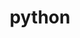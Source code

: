 ---
title: "python"
layout: cache
categories: [package, develop-2025-01-26]
meta: {"versions": ["3.10.14", "3.11.9", "3.12.8", "3.13.1", "3.6.15", "3.7.17", "3.8.19", "3.9.19"], "compilers": ["gcc@=10.5.0", "gcc@=11.1.0", "gcc@=11.4.0", "gcc@=12.3.0", "gcc@=12.4.0", "gcc@=13.2.0", "gcc@=13.3.0", "gcc@=7.3.1", "gcc@=7.5.0", "gcc@=9.4.0", "oneapi@=2024.1.0", "oneapi@=2024.2.1"], "oss": ["amzn2", "centos7", "rhel8", "ubuntu18.04", "ubuntu20.04", "ubuntu22.04", "ubuntu24.04"], "platforms": ["linux"], "targets": ["aarch64", "neoverse_v1", "neoverse_v2", "ppc64le", "x86_64_v3", "x86_64_v4"], "stacks": ["aws-isc", "aws-isc-aarch64", "aws-pcluster-neoverse_v1", "aws-pcluster-x86_64_v4", "bootstrap-x86_64-linux-gnu", "build_systems", "data-vis-sdk", "developer-tools-aarch64-linux-gnu", "developer-tools-x86_64_v3-linux-gnu", "e4s", "e4s-neoverse-v2", "e4s-oneapi", "e4s-power", "e4s-rocm-external", "hep", "ml-linux-aarch64-cpu", "ml-linux-aarch64-cuda", "ml-linux-x86_64-cpu", "ml-linux-x86_64-cuda", "ml-linux-x86_64-rocm", "radiuss", "radiuss-aws", "radiuss-aws-aarch64", "root", "tutorial"], "num_specs": 51, "num_specs_by_stack": {"aws-isc-aarch64": 2, "root": 51, "radiuss-aws-aarch64": 1, "aws-pcluster-neoverse_v1": 1, "aws-pcluster-x86_64_v4": 4, "aws-isc": 2, "radiuss-aws": 1, "developer-tools-x86_64_v3-linux-gnu": 1, "developer-tools-aarch64-linux-gnu": 1, "build_systems": 1, "radiuss": 3, "e4s-power": 4, "data-vis-sdk": 1, "e4s-neoverse-v2": 4, "tutorial": 3, "e4s": 6, "e4s-rocm-external": 2, "hep": 2, "e4s-oneapi": 6, "ml-linux-aarch64-cpu": 4, "ml-linux-aarch64-cuda": 4, "ml-linux-x86_64-cpu": 4, "ml-linux-x86_64-rocm": 4, "bootstrap-x86_64-linux-gnu": 8, "ml-linux-x86_64-cuda": 4}}
spec_details: [{"hash": "wummomjzckwuqafr6ccexbbsdcuestiq", "compiler": "gcc@=7.3.1", "versions": ["3.13.1"], "os": "amzn2", "platform": "linux", "target": "aarch64", "variants": ["build_system=generic", "+bz2", "+ctypes", "+dbm", "~debug", "+libxml2", "+lzma", "~optimizations", "+pic", "+pyexpat", "+pythoncmd", "+readline", "+shared", "+sqlite3", "+ssl", "~tkinter", "+uuid", "+zlib"], "stacks": ["aws-isc-aarch64", "root"], "size": "-", "tarball": "https://binaries.spack.io/develop-2025-01-26/build_cache/linux-amzn2-aarch64/gcc-7.3.1/python-3.13.1/linux-amzn2-aarch64-gcc-7.3.1-python-3.13.1-wummomjzckwuqafr6ccexbbsdcuestiq.spack"}, {"hash": "6affrquerdhxylg6bngw43uxowjifyhu", "compiler": "gcc@=7.3.1", "versions": ["3.11.9"], "os": "amzn2", "platform": "linux", "target": "aarch64", "variants": ["build_system=generic", "+bz2", "+crypt", "+ctypes", "+dbm", "~debug", "+libxml2", "+lzma", "~optimizations", "patches=13fa8bf,b0615b2,ebdca64,f2fd060", "+pic", "+pyexpat", "+pythoncmd", "+readline", "+shared", "+sqlite3", "+ssl", "~tkinter", "+uuid", "+zlib"], "stacks": ["aws-isc-aarch64", "root"], "size": "-", "tarball": "https://binaries.spack.io/develop-2025-01-26/build_cache/linux-amzn2-aarch64/gcc-7.3.1/python-3.11.9/linux-amzn2-aarch64-gcc-7.3.1-python-3.11.9-6affrquerdhxylg6bngw43uxowjifyhu.spack"}, {"hash": "4urahehq2rsyfp7jwak6ukkzep36kwd7", "compiler": "gcc@=7.3.1", "versions": ["3.13.1"], "os": "amzn2", "platform": "linux", "target": "aarch64", "variants": ["build_system=generic", "+bz2", "+ctypes", "+dbm", "~debug", "+libxml2", "+lzma", "~optimizations", "+pic", "+pyexpat", "+pythoncmd", "+readline", "+shared", "+sqlite3", "+ssl", "~tkinter", "+uuid", "+zlib"], "stacks": ["root", "radiuss-aws-aarch64"], "size": "-", "tarball": "https://binaries.spack.io/develop-2025-01-26/build_cache/linux-amzn2-aarch64/gcc-7.3.1/python-3.13.1/linux-amzn2-aarch64-gcc-7.3.1-python-3.13.1-4urahehq2rsyfp7jwak6ukkzep36kwd7.spack"}, {"hash": "3wkbj7lrwkyipe2ps7ojradnswqsvslr", "compiler": "gcc@=12.4.0", "versions": ["3.13.1"], "os": "amzn2", "platform": "linux", "target": "neoverse_v1", "variants": ["build_system=generic", "+bz2", "+ctypes", "+dbm", "~debug", "+libxml2", "+lzma", "~optimizations", "+pic", "+pyexpat", "+pythoncmd", "+readline", "+shared", "+sqlite3", "+ssl", "~tkinter", "+uuid", "+zlib"], "stacks": ["aws-pcluster-neoverse_v1", "root"], "size": "-", "tarball": "https://binaries.spack.io/develop-2025-01-26/build_cache/linux-amzn2-neoverse_v1/gcc-12.4.0/python-3.13.1/linux-amzn2-neoverse_v1-gcc-12.4.0-python-3.13.1-3wkbj7lrwkyipe2ps7ojradnswqsvslr.spack"}, {"hash": "v7rbmucnraksdka6dqivajgtm44y24kn", "compiler": "gcc@=12.4.0", "versions": ["3.13.1"], "os": "amzn2", "platform": "linux", "target": "x86_64_v3", "variants": ["build_system=generic", "+bz2", "+ctypes", "+dbm", "~debug", "+libxml2", "+lzma", "~optimizations", "+pic", "+pyexpat", "+pythoncmd", "+readline", "+shared", "+sqlite3", "+ssl", "~tkinter", "+uuid", "+zlib"], "stacks": ["root", "aws-pcluster-x86_64_v4"], "size": "-", "tarball": "https://binaries.spack.io/develop-2025-01-26/build_cache/linux-amzn2-x86_64_v3/gcc-12.4.0/python-3.13.1/linux-amzn2-x86_64_v3-gcc-12.4.0-python-3.13.1-v7rbmucnraksdka6dqivajgtm44y24kn.spack"}, {"hash": "5mq6evhlv4dvzjqv3rgko2pgcwog7jmz", "compiler": "gcc@=7.3.1", "versions": ["3.13.1"], "os": "amzn2", "platform": "linux", "target": "x86_64_v3", "variants": ["build_system=generic", "+bz2", "+ctypes", "+dbm", "~debug", "+libxml2", "+lzma", "~optimizations", "+pic", "+pyexpat", "+pythoncmd", "+readline", "+shared", "+sqlite3", "+ssl", "~tkinter", "+uuid", "+zlib"], "stacks": ["aws-isc", "root"], "size": "-", "tarball": "https://binaries.spack.io/develop-2025-01-26/build_cache/linux-amzn2-x86_64_v3/gcc-7.3.1/python-3.13.1/linux-amzn2-x86_64_v3-gcc-7.3.1-python-3.13.1-5mq6evhlv4dvzjqv3rgko2pgcwog7jmz.spack"}, {"hash": "js5kauvz3cdkhs52wxfw5pp6x45vfhja", "compiler": "gcc@=7.3.1", "versions": ["3.11.9"], "os": "amzn2", "platform": "linux", "target": "x86_64_v3", "variants": ["build_system=generic", "+bz2", "+crypt", "+ctypes", "+dbm", "~debug", "+libxml2", "+lzma", "~optimizations", "patches=13fa8bf,b0615b2,ebdca64,f2fd060", "+pic", "+pyexpat", "+pythoncmd", "+readline", "+shared", "+sqlite3", "+ssl", "~tkinter", "+uuid", "+zlib"], "stacks": ["aws-isc", "root"], "size": "-", "tarball": "https://binaries.spack.io/develop-2025-01-26/build_cache/linux-amzn2-x86_64_v3/gcc-7.3.1/python-3.11.9/linux-amzn2-x86_64_v3-gcc-7.3.1-python-3.11.9-js5kauvz3cdkhs52wxfw5pp6x45vfhja.spack"}, {"hash": "orhy3ykvujakmtsgcy7cwn47a6qrxy7j", "compiler": "gcc@=7.3.1", "versions": ["3.13.1"], "os": "amzn2", "platform": "linux", "target": "x86_64_v3", "variants": ["build_system=generic", "+bz2", "+ctypes", "+dbm", "~debug", "+libxml2", "+lzma", "~optimizations", "+pic", "+pyexpat", "+pythoncmd", "+readline", "+shared", "+sqlite3", "+ssl", "~tkinter", "+uuid", "+zlib"], "stacks": ["radiuss-aws", "root"], "size": "-", "tarball": "https://binaries.spack.io/develop-2025-01-26/build_cache/linux-amzn2-x86_64_v3/gcc-7.3.1/python-3.13.1/linux-amzn2-x86_64_v3-gcc-7.3.1-python-3.13.1-orhy3ykvujakmtsgcy7cwn47a6qrxy7j.spack"}, {"hash": "qoneiibzgznyr6kbj4tcfgud76mu4rxa", "compiler": "oneapi@=2024.1.0", "versions": ["3.13.1"], "os": "amzn2", "platform": "linux", "target": "x86_64_v3", "variants": ["build_system=generic", "+bz2", "+ctypes", "+dbm", "~debug", "+libxml2", "+lzma", "~optimizations", "+pic", "+pyexpat", "+pythoncmd", "+readline", "+shared", "+sqlite3", "+ssl", "~tkinter", "+uuid", "+zlib"], "stacks": ["root", "aws-pcluster-x86_64_v4"], "size": "-", "tarball": "https://binaries.spack.io/develop-2025-01-26/build_cache/linux-amzn2-x86_64_v3/oneapi-2024.1.0/python-3.13.1/linux-amzn2-x86_64_v3-oneapi-2024.1.0-python-3.13.1-qoneiibzgznyr6kbj4tcfgud76mu4rxa.spack"}, {"hash": "74jvunedu3bdi637ufdjhwxl2vkx45p2", "compiler": "gcc@=12.4.0", "versions": ["3.13.1"], "os": "amzn2", "platform": "linux", "target": "x86_64_v4", "variants": ["build_system=generic", "+bz2", "+ctypes", "+dbm", "~debug", "+libxml2", "+lzma", "~optimizations", "+pic", "+pyexpat", "+pythoncmd", "+readline", "+shared", "+sqlite3", "+ssl", "~tkinter", "+uuid", "+zlib"], "stacks": ["root", "aws-pcluster-x86_64_v4"], "size": "-", "tarball": "https://binaries.spack.io/develop-2025-01-26/build_cache/linux-amzn2-x86_64_v4/gcc-12.4.0/python-3.13.1/linux-amzn2-x86_64_v4-gcc-12.4.0-python-3.13.1-74jvunedu3bdi637ufdjhwxl2vkx45p2.spack"}, {"hash": "4d4u7e7mpwa2kze63lps2kcsp2oca6pl", "compiler": "oneapi@=2024.1.0", "versions": ["3.13.1"], "os": "amzn2", "platform": "linux", "target": "x86_64_v4", "variants": ["build_system=generic", "+bz2", "+ctypes", "+dbm", "~debug", "+libxml2", "+lzma", "~optimizations", "+pic", "+pyexpat", "+pythoncmd", "+readline", "+shared", "+sqlite3", "+ssl", "~tkinter", "+uuid", "+zlib"], "stacks": ["root", "aws-pcluster-x86_64_v4"], "size": "-", "tarball": "https://binaries.spack.io/develop-2025-01-26/build_cache/linux-amzn2-x86_64_v4/oneapi-2024.1.0/python-3.13.1/linux-amzn2-x86_64_v4-oneapi-2024.1.0-python-3.13.1-4d4u7e7mpwa2kze63lps2kcsp2oca6pl.spack"}, {"hash": "atjwn7sdbw7onc2n3zseom2r6lxtacgq", "compiler": "gcc@=10.5.0", "versions": ["3.13.1"], "os": "centos7", "platform": "linux", "target": "x86_64_v3", "variants": ["build_system=generic", "+bz2", "+ctypes", "+dbm", "~debug", "+libxml2", "+lzma", "~optimizations", "+pic", "+pyexpat", "+pythoncmd", "+readline", "+shared", "+sqlite3", "+ssl", "~tkinter", "+uuid", "+zlib"], "stacks": ["root", "developer-tools-x86_64_v3-linux-gnu"], "size": "-", "tarball": "https://binaries.spack.io/develop-2025-01-26/build_cache/linux-centos7-x86_64_v3/gcc-10.5.0/python-3.13.1/linux-centos7-x86_64_v3-gcc-10.5.0-python-3.13.1-atjwn7sdbw7onc2n3zseom2r6lxtacgq.spack"}, {"hash": "dghftj4htxlqqc25m4e5ia2uxq2iaslr", "compiler": "gcc@=13.3.0", "versions": ["3.13.1"], "os": "rhel8", "platform": "linux", "target": "aarch64", "variants": ["build_system=generic", "+bz2", "+ctypes", "+dbm", "~debug", "+libxml2", "+lzma", "~optimizations", "+pic", "+pyexpat", "+pythoncmd", "+readline", "+shared", "+sqlite3", "+ssl", "~tkinter", "+uuid", "+zlib"], "stacks": ["root", "developer-tools-aarch64-linux-gnu"], "size": "-", "tarball": "https://binaries.spack.io/develop-2025-01-26/build_cache/linux-rhel8-aarch64/gcc-13.3.0/python-3.13.1/linux-rhel8-aarch64-gcc-13.3.0-python-3.13.1-dghftj4htxlqqc25m4e5ia2uxq2iaslr.spack"}, {"hash": "nvpyyp4hf6q627ta4tcjqn7dn42c3df5", "compiler": "gcc@=7.5.0", "versions": ["3.13.1"], "os": "ubuntu18.04", "platform": "linux", "target": "x86_64_v3", "variants": ["build_system=generic", "+bz2", "+ctypes", "+dbm", "~debug", "+libxml2", "+lzma", "~optimizations", "+pic", "+pyexpat", "+pythoncmd", "+readline", "+shared", "+sqlite3", "+ssl", "~tkinter", "+uuid", "+zlib"], "stacks": ["build_systems", "root", "radiuss"], "size": "-", "tarball": "https://binaries.spack.io/develop-2025-01-26/build_cache/linux-ubuntu18.04-x86_64_v3/gcc-7.5.0/python-3.13.1/linux-ubuntu18.04-x86_64_v3-gcc-7.5.0-python-3.13.1-nvpyyp4hf6q627ta4tcjqn7dn42c3df5.spack"}, {"hash": "pu7srtdsbqk22lr2dsmpu6qxkmubv4gj", "compiler": "gcc@=7.5.0", "versions": ["3.13.1"], "os": "ubuntu18.04", "platform": "linux", "target": "x86_64_v3", "variants": ["build_system=generic", "+bz2", "+ctypes", "+dbm", "~debug", "+libxml2", "+lzma", "~optimizations", "+pic", "+pyexpat", "+pythoncmd", "+readline", "+shared", "+sqlite3", "+ssl", "~tkinter", "+uuid", "+zlib"], "stacks": ["root", "radiuss"], "size": "-", "tarball": "https://binaries.spack.io/develop-2025-01-26/build_cache/linux-ubuntu18.04-x86_64_v3/gcc-7.5.0/python-3.13.1/linux-ubuntu18.04-x86_64_v3-gcc-7.5.0-python-3.13.1-pu7srtdsbqk22lr2dsmpu6qxkmubv4gj.spack"}, {"hash": "app7d5mg32lcz6qk55svwd5jphbtmwvw", "compiler": "gcc@=7.5.0", "versions": ["3.11.9"], "os": "ubuntu18.04", "platform": "linux", "target": "x86_64_v3", "variants": ["build_system=generic", "+bz2", "+crypt", "+ctypes", "+dbm", "~debug", "+libxml2", "+lzma", "~optimizations", "patches=13fa8bf,b0615b2,ebdca64,f2fd060", "+pic", "+pyexpat", "+pythoncmd", "+readline", "+shared", "+sqlite3", "+ssl", "~tkinter", "+uuid", "+zlib"], "stacks": ["root", "radiuss"], "size": "-", "tarball": "https://binaries.spack.io/develop-2025-01-26/build_cache/linux-ubuntu18.04-x86_64_v3/gcc-7.5.0/python-3.11.9/linux-ubuntu18.04-x86_64_v3-gcc-7.5.0-python-3.11.9-app7d5mg32lcz6qk55svwd5jphbtmwvw.spack"}, {"hash": "y2wqaduk4nltvqfs7fq7unoxh7kv6qj4", "compiler": "gcc@=9.4.0", "versions": ["3.13.1"], "os": "ubuntu20.04", "platform": "linux", "target": "ppc64le", "variants": ["build_system=generic", "+bz2", "+ctypes", "+dbm", "~debug", "+libxml2", "+lzma", "~optimizations", "+pic", "+pyexpat", "+pythoncmd", "+readline", "+shared", "+sqlite3", "+ssl", "~tkinter", "+uuid", "+zlib"], "stacks": ["root", "e4s-power"], "size": "-", "tarball": "https://binaries.spack.io/develop-2025-01-26/build_cache/linux-ubuntu20.04-ppc64le/gcc-9.4.0/python-3.13.1/linux-ubuntu20.04-ppc64le-gcc-9.4.0-python-3.13.1-y2wqaduk4nltvqfs7fq7unoxh7kv6qj4.spack"}, {"hash": "mq3r3eb4q6nbgsw2sx3hvjqdnrgzonm6", "compiler": "gcc@=9.4.0", "versions": ["3.12.8"], "os": "ubuntu20.04", "platform": "linux", "target": "ppc64le", "variants": ["build_system=generic", "+bz2", "+crypt", "+ctypes", "+dbm", "~debug", "+libxml2", "+lzma", "~optimizations", "+pic", "+pyexpat", "+pythoncmd", "+readline", "+shared", "+sqlite3", "+ssl", "~tkinter", "+uuid", "+zlib"], "stacks": ["root", "e4s-power"], "size": "-", "tarball": "https://binaries.spack.io/develop-2025-01-26/build_cache/linux-ubuntu20.04-ppc64le/gcc-9.4.0/python-3.12.8/linux-ubuntu20.04-ppc64le-gcc-9.4.0-python-3.12.8-mq3r3eb4q6nbgsw2sx3hvjqdnrgzonm6.spack"}, {"hash": "nc5n3nbwxy32acbqgjofnkigh5bsx4rc", "compiler": "gcc@=9.4.0", "versions": ["3.11.9"], "os": "ubuntu20.04", "platform": "linux", "target": "ppc64le", "variants": ["build_system=generic", "+bz2", "+crypt", "+ctypes", "+dbm", "~debug", "+libxml2", "+lzma", "~optimizations", "patches=13fa8bf,b0615b2,ebdca64,f2fd060", "+pic", "+pyexpat", "+pythoncmd", "+readline", "+shared", "+sqlite3", "+ssl", "~tkinter", "+uuid", "+zlib"], "stacks": ["root", "e4s-power"], "size": "-", "tarball": "https://binaries.spack.io/develop-2025-01-26/build_cache/linux-ubuntu20.04-ppc64le/gcc-9.4.0/python-3.11.9/linux-ubuntu20.04-ppc64le-gcc-9.4.0-python-3.11.9-nc5n3nbwxy32acbqgjofnkigh5bsx4rc.spack"}, {"hash": "le57vqzt5dfonbdmqczjfzxpcygs5ywv", "compiler": "gcc@=9.4.0", "versions": ["3.13.1"], "os": "ubuntu20.04", "platform": "linux", "target": "ppc64le", "variants": ["build_system=generic", "+bz2", "+ctypes", "+dbm", "~debug", "+libxml2", "+lzma", "~optimizations", "+pic", "+pyexpat", "+pythoncmd", "+readline", "+shared", "+sqlite3", "+ssl", "~tkinter", "+uuid", "+zlib"], "stacks": ["root", "e4s-power"], "size": "-", "tarball": "https://binaries.spack.io/develop-2025-01-26/build_cache/linux-ubuntu20.04-ppc64le/gcc-9.4.0/python-3.13.1/linux-ubuntu20.04-ppc64le-gcc-9.4.0-python-3.13.1-le57vqzt5dfonbdmqczjfzxpcygs5ywv.spack"}, {"hash": "dcuw65mep4fktqayngoiv2sv7niotzr3", "compiler": "gcc@=11.1.0", "versions": ["3.11.9"], "os": "ubuntu20.04", "platform": "linux", "target": "x86_64_v3", "variants": ["build_system=generic", "+bz2", "+crypt", "+ctypes", "+dbm", "~debug", "+libxml2", "+lzma", "~optimizations", "patches=13fa8bf,b0615b2,ebdca64,f2fd060", "+pic", "+pyexpat", "+pythoncmd", "+readline", "+shared", "+sqlite3", "+ssl", "~tkinter", "+uuid", "+zlib"], "stacks": ["root", "data-vis-sdk"], "size": "-", "tarball": "https://binaries.spack.io/develop-2025-01-26/build_cache/linux-ubuntu20.04-x86_64_v3/gcc-11.1.0/python-3.11.9/linux-ubuntu20.04-x86_64_v3-gcc-11.1.0-python-3.11.9-dcuw65mep4fktqayngoiv2sv7niotzr3.spack"}, {"hash": "sqc6ifnikgen2p4ubqgqrkfq3vzc3vc3", "compiler": "gcc@=11.4.0", "versions": ["3.13.1"], "os": "ubuntu22.04", "platform": "linux", "target": "neoverse_v2", "variants": ["build_system=generic", "+bz2", "+ctypes", "+dbm", "~debug", "+libxml2", "+lzma", "~optimizations", "+pic", "+pyexpat", "+pythoncmd", "+readline", "+shared", "+sqlite3", "+ssl", "~tkinter", "+uuid", "+zlib"], "stacks": ["root", "e4s-neoverse-v2"], "size": "-", "tarball": "https://binaries.spack.io/develop-2025-01-26/build_cache/linux-ubuntu22.04-neoverse_v2/gcc-11.4.0/python-3.13.1/linux-ubuntu22.04-neoverse_v2-gcc-11.4.0-python-3.13.1-sqc6ifnikgen2p4ubqgqrkfq3vzc3vc3.spack"}, {"hash": "2zmrzxopny7nh7fp66qfrfsoame2qazi", "compiler": "gcc@=11.4.0", "versions": ["3.12.8"], "os": "ubuntu22.04", "platform": "linux", "target": "neoverse_v2", "variants": ["build_system=generic", "+bz2", "+crypt", "+ctypes", "+dbm", "~debug", "+libxml2", "+lzma", "~optimizations", "+pic", "+pyexpat", "+pythoncmd", "+readline", "+shared", "+sqlite3", "+ssl", "~tkinter", "+uuid", "+zlib"], "stacks": ["root", "e4s-neoverse-v2"], "size": "-", "tarball": "https://binaries.spack.io/develop-2025-01-26/build_cache/linux-ubuntu22.04-neoverse_v2/gcc-11.4.0/python-3.12.8/linux-ubuntu22.04-neoverse_v2-gcc-11.4.0-python-3.12.8-2zmrzxopny7nh7fp66qfrfsoame2qazi.spack"}, {"hash": "bndmdh6brjck3h4eaeyhlygpggxfxolg", "compiler": "gcc@=11.4.0", "versions": ["3.11.9"], "os": "ubuntu22.04", "platform": "linux", "target": "neoverse_v2", "variants": ["build_system=generic", "+bz2", "+crypt", "+ctypes", "+dbm", "~debug", "+libxml2", "+lzma", "~optimizations", "patches=13fa8bf,b0615b2,ebdca64,f2fd060", "+pic", "+pyexpat", "+pythoncmd", "+readline", "+shared", "+sqlite3", "+ssl", "~tkinter", "+uuid", "+zlib"], "stacks": ["root", "e4s-neoverse-v2"], "size": "-", "tarball": "https://binaries.spack.io/develop-2025-01-26/build_cache/linux-ubuntu22.04-neoverse_v2/gcc-11.4.0/python-3.11.9/linux-ubuntu22.04-neoverse_v2-gcc-11.4.0-python-3.11.9-bndmdh6brjck3h4eaeyhlygpggxfxolg.spack"}, {"hash": "fp6yoa3vmzb73jtgfnmbayihibzqiw3z", "compiler": "gcc@=11.4.0", "versions": ["3.13.1"], "os": "ubuntu22.04", "platform": "linux", "target": "neoverse_v2", "variants": ["build_system=generic", "+bz2", "+ctypes", "+dbm", "~debug", "+libxml2", "+lzma", "~optimizations", "+pic", "+pyexpat", "+pythoncmd", "+readline", "+shared", "+sqlite3", "+ssl", "~tkinter", "+uuid", "+zlib"], "stacks": ["root", "e4s-neoverse-v2"], "size": "-", "tarball": "https://binaries.spack.io/develop-2025-01-26/build_cache/linux-ubuntu22.04-neoverse_v2/gcc-11.4.0/python-3.13.1/linux-ubuntu22.04-neoverse_v2-gcc-11.4.0-python-3.13.1-fp6yoa3vmzb73jtgfnmbayihibzqiw3z.spack"}, {"hash": "v6ion32v2yga3y5p5auba62rfxpqgo4p", "compiler": "gcc@=11.4.0", "versions": ["3.11.9"], "os": "ubuntu22.04", "platform": "linux", "target": "x86_64_v3", "variants": ["build_system=generic", "+bz2", "+crypt", "+ctypes", "+dbm", "~debug", "+libxml2", "+lzma", "~optimizations", "patches=13fa8bf,b0615b2,ebdca64,f2fd060", "+pic", "+pyexpat", "+pythoncmd", "+readline", "+shared", "+sqlite3", "+ssl", "~tkinter", "+uuid", "+zlib"], "stacks": ["tutorial", "e4s", "root", "e4s-rocm-external", "hep"], "size": "-", "tarball": "https://binaries.spack.io/develop-2025-01-26/build_cache/linux-ubuntu22.04-x86_64_v3/gcc-11.4.0/python-3.11.9/linux-ubuntu22.04-x86_64_v3-gcc-11.4.0-python-3.11.9-v6ion32v2yga3y5p5auba62rfxpqgo4p.spack"}, {"hash": "huhh7wvl76irt4zur7rku2rg7utezao4", "compiler": "gcc@=11.4.0", "versions": ["3.13.1"], "os": "ubuntu22.04", "platform": "linux", "target": "x86_64_v3", "variants": ["build_system=generic", "+bz2", "+ctypes", "+dbm", "~debug", "+libxml2", "+lzma", "~optimizations", "+pic", "+pyexpat", "+pythoncmd", "+readline", "+shared", "+sqlite3", "+ssl", "~tkinter", "+uuid", "+zlib"], "stacks": ["tutorial", "root", "e4s", "e4s-rocm-external"], "size": "-", "tarball": "https://binaries.spack.io/develop-2025-01-26/build_cache/linux-ubuntu22.04-x86_64_v3/gcc-11.4.0/python-3.13.1/linux-ubuntu22.04-x86_64_v3-gcc-11.4.0-python-3.13.1-huhh7wvl76irt4zur7rku2rg7utezao4.spack"}, {"hash": "jy5sehfg5ip6gxfvbmcurmiilibyv6g4", "compiler": "gcc@=11.4.0", "versions": ["3.12.8"], "os": "ubuntu22.04", "platform": "linux", "target": "x86_64_v3", "variants": ["build_system=generic", "+bz2", "+crypt", "+ctypes", "+dbm", "~debug", "+libxml2", "+lzma", "~optimizations", "+pic", "+pyexpat", "+pythoncmd", "+readline", "+shared", "+sqlite3", "+ssl", "~tkinter", "+uuid", "+zlib"], "stacks": ["root", "e4s"], "size": "-", "tarball": "https://binaries.spack.io/develop-2025-01-26/build_cache/linux-ubuntu22.04-x86_64_v3/gcc-11.4.0/python-3.12.8/linux-ubuntu22.04-x86_64_v3-gcc-11.4.0-python-3.12.8-jy5sehfg5ip6gxfvbmcurmiilibyv6g4.spack"}, {"hash": "47jcm34agl5dythxxi25mwdv2ka4mfhp", "compiler": "gcc@=11.4.0", "versions": ["3.13.1"], "os": "ubuntu22.04", "platform": "linux", "target": "x86_64_v3", "variants": ["build_system=generic", "+bz2", "+ctypes", "+dbm", "~debug", "+libxml2", "+lzma", "~optimizations", "+pic", "+pyexpat", "+pythoncmd", "+readline", "+shared", "+sqlite3", "+ssl", "~tkinter", "+uuid", "+zlib"], "stacks": ["root", "e4s"], "size": "-", "tarball": "https://binaries.spack.io/develop-2025-01-26/build_cache/linux-ubuntu22.04-x86_64_v3/gcc-11.4.0/python-3.13.1/linux-ubuntu22.04-x86_64_v3-gcc-11.4.0-python-3.13.1-47jcm34agl5dythxxi25mwdv2ka4mfhp.spack"}, {"hash": "bfzda4szz7i5rcc7ej5ut6wb2amug5qf", "compiler": "gcc@=11.4.0", "versions": ["3.11.9"], "os": "ubuntu22.04", "platform": "linux", "target": "x86_64_v3", "variants": ["build_system=generic", "+bz2", "+crypt", "+ctypes", "+dbm", "~debug", "+libxml2", "+lzma", "~optimizations", "patches=13fa8bf,b0615b2,ebdca64,f2fd060", "+pic", "+pyexpat", "+pythoncmd", "+readline", "+shared", "+sqlite3", "+ssl", "~tkinter", "+uuid", "+zlib"], "stacks": ["root", "e4s"], "size": "-", "tarball": "https://binaries.spack.io/develop-2025-01-26/build_cache/linux-ubuntu22.04-x86_64_v3/gcc-11.4.0/python-3.11.9/linux-ubuntu22.04-x86_64_v3-gcc-11.4.0-python-3.11.9-bfzda4szz7i5rcc7ej5ut6wb2amug5qf.spack"}, {"hash": "vnp6elegwx2bzkc5kpkzxeoupflrj2fp", "compiler": "gcc@=11.4.0", "versions": ["3.10.14"], "os": "ubuntu22.04", "platform": "linux", "target": "x86_64_v3", "variants": ["build_system=generic", "+bz2", "+crypt", "+ctypes", "+dbm", "~debug", "+libxml2", "+lzma", "~optimizations", "patches=0d98e93,7d40923,ebdca64,f2fd060", "+pic", "+pyexpat", "+pythoncmd", "+readline", "+shared", "+sqlite3", "+ssl", "~tkinter", "+uuid", "+zlib"], "stacks": ["hep", "root"], "size": "-", "tarball": "https://binaries.spack.io/develop-2025-01-26/build_cache/linux-ubuntu22.04-x86_64_v3/gcc-11.4.0/python-3.10.14/linux-ubuntu22.04-x86_64_v3-gcc-11.4.0-python-3.10.14-vnp6elegwx2bzkc5kpkzxeoupflrj2fp.spack"}, {"hash": "2mhdsle7o26ke7osrswu3qmykflecmwu", "compiler": "oneapi@=2024.2.1", "versions": ["3.11.9"], "os": "ubuntu22.04", "platform": "linux", "target": "x86_64_v3", "variants": ["build_system=generic", "+bz2", "+crypt", "+ctypes", "+dbm", "~debug", "+libxml2", "+lzma", "~optimizations", "patches=13fa8bf,b0615b2,ebdca64,f2fd060", "+pic", "+pyexpat", "+pythoncmd", "+readline", "+shared", "+sqlite3", "+ssl", "~tkinter", "+uuid", "+zlib"], "stacks": ["e4s-oneapi", "root"], "size": "-", "tarball": "https://binaries.spack.io/develop-2025-01-26/build_cache/linux-ubuntu22.04-x86_64_v3/oneapi-2024.2.1/python-3.11.9/linux-ubuntu22.04-x86_64_v3-oneapi-2024.2.1-python-3.11.9-2mhdsle7o26ke7osrswu3qmykflecmwu.spack"}, {"hash": "4h6d4iyqfytetb3sbb4em3mns7tjfhsn", "compiler": "oneapi@=2024.2.1", "versions": ["3.11.9"], "os": "ubuntu22.04", "platform": "linux", "target": "x86_64_v3", "variants": ["build_system=generic", "+bz2", "+crypt", "+ctypes", "+dbm", "~debug", "+libxml2", "+lzma", "~optimizations", "patches=13fa8bf,b0615b2,ebdca64,f2fd060", "+pic", "+pyexpat", "+pythoncmd", "+readline", "+shared", "+sqlite3", "+ssl", "~tkinter", "+uuid", "+zlib"], "stacks": ["e4s-oneapi", "root"], "size": "-", "tarball": "https://binaries.spack.io/develop-2025-01-26/build_cache/linux-ubuntu22.04-x86_64_v3/oneapi-2024.2.1/python-3.11.9/linux-ubuntu22.04-x86_64_v3-oneapi-2024.2.1-python-3.11.9-4h6d4iyqfytetb3sbb4em3mns7tjfhsn.spack"}, {"hash": "2se2edbkzrhkppghpdtxhqckkjitniyq", "compiler": "gcc@=11.4.0", "versions": ["3.9.19"], "os": "ubuntu22.04", "platform": "linux", "target": "x86_64_v3", "variants": ["build_system=generic", "+bz2", "+crypt", "+ctypes", "+dbm", "~debug", "+libxml2", "+lzma", "~optimizations", "patches=0d98e93,4c24573,ebdca64,f2fd060", "+pic", "+pyexpat", "+pythoncmd", "+readline", "+shared", "+sqlite3", "+ssl", "~tkinter", "+uuid", "+zlib"], "stacks": ["root", "e4s"], "size": "-", "tarball": "https://binaries.spack.io/develop-2025-01-26/build_cache/linux-ubuntu22.04-x86_64_v3/gcc-11.4.0/python-3.9.19/linux-ubuntu22.04-x86_64_v3-gcc-11.4.0-python-3.9.19-2se2edbkzrhkppghpdtxhqckkjitniyq.spack"}, {"hash": "gr7wwgvdtkrhrwddvmxgisgsfrcfcss6", "compiler": "oneapi@=2024.2.1", "versions": ["3.13.1"], "os": "ubuntu22.04", "platform": "linux", "target": "x86_64_v3", "variants": ["build_system=generic", "+bz2", "+ctypes", "+dbm", "~debug", "+libxml2", "+lzma", "~optimizations", "+pic", "+pyexpat", "+pythoncmd", "+readline", "+shared", "+sqlite3", "+ssl", "~tkinter", "+uuid", "+zlib"], "stacks": ["e4s-oneapi", "root"], "size": "-", "tarball": "https://binaries.spack.io/develop-2025-01-26/build_cache/linux-ubuntu22.04-x86_64_v3/oneapi-2024.2.1/python-3.13.1/linux-ubuntu22.04-x86_64_v3-oneapi-2024.2.1-python-3.13.1-gr7wwgvdtkrhrwddvmxgisgsfrcfcss6.spack"}, {"hash": "fdje4k7n7utb3b2zm3ftwp5ha7tcfdgp", "compiler": "oneapi@=2024.2.1", "versions": ["3.9.19"], "os": "ubuntu22.04", "platform": "linux", "target": "x86_64_v3", "variants": ["build_system=generic", "+bz2", "+crypt", "+ctypes", "+dbm", "~debug", "+libxml2", "+lzma", "~optimizations", "patches=0d98e93,4c24573,ebdca64,f2fd060", "+pic", "+pyexpat", "+pythoncmd", "+readline", "+shared", "+sqlite3", "+ssl", "~tkinter", "+uuid", "+zlib"], "stacks": ["e4s-oneapi", "root"], "size": "-", "tarball": "https://binaries.spack.io/develop-2025-01-26/build_cache/linux-ubuntu22.04-x86_64_v3/oneapi-2024.2.1/python-3.9.19/linux-ubuntu22.04-x86_64_v3-oneapi-2024.2.1-python-3.9.19-fdje4k7n7utb3b2zm3ftwp5ha7tcfdgp.spack"}, {"hash": "ngcvvcsttw2ys3m543yzhnkjsd6sftwi", "compiler": "gcc@=12.3.0", "versions": ["3.13.1"], "os": "ubuntu22.04", "platform": "linux", "target": "x86_64_v3", "variants": ["build_system=generic", "+bz2", "+ctypes", "+dbm", "~debug", "+libxml2", "+lzma", "~optimizations", "+pic", "+pyexpat", "+pythoncmd", "+readline", "+shared", "+sqlite3", "+ssl", "~tkinter", "+uuid", "+zlib"], "stacks": ["tutorial", "root"], "size": "-", "tarball": "https://binaries.spack.io/develop-2025-01-26/build_cache/linux-ubuntu22.04-x86_64_v3/gcc-12.3.0/python-3.13.1/linux-ubuntu22.04-x86_64_v3-gcc-12.3.0-python-3.13.1-ngcvvcsttw2ys3m543yzhnkjsd6sftwi.spack"}, {"hash": "2uk3dvmwpzxs2ivqazpjfroogbazdhfd", "compiler": "oneapi@=2024.2.1", "versions": ["3.12.8"], "os": "ubuntu22.04", "platform": "linux", "target": "x86_64_v3", "variants": ["build_system=generic", "+bz2", "+crypt", "+ctypes", "+dbm", "~debug", "+libxml2", "+lzma", "~optimizations", "+pic", "+pyexpat", "+pythoncmd", "+readline", "+shared", "+sqlite3", "+ssl", "~tkinter", "+uuid", "+zlib"], "stacks": ["e4s-oneapi", "root"], "size": "-", "tarball": "https://binaries.spack.io/develop-2025-01-26/build_cache/linux-ubuntu22.04-x86_64_v3/oneapi-2024.2.1/python-3.12.8/linux-ubuntu22.04-x86_64_v3-oneapi-2024.2.1-python-3.12.8-2uk3dvmwpzxs2ivqazpjfroogbazdhfd.spack"}, {"hash": "ivxjesqcwd2hnmvy56ufgidipx2yu3j6", "compiler": "oneapi@=2024.2.1", "versions": ["3.13.1"], "os": "ubuntu22.04", "platform": "linux", "target": "x86_64_v3", "variants": ["build_system=generic", "+bz2", "+ctypes", "+dbm", "~debug", "+libxml2", "+lzma", "~optimizations", "+pic", "+pyexpat", "+pythoncmd", "+readline", "+shared", "+sqlite3", "+ssl", "~tkinter", "+uuid", "+zlib"], "stacks": ["e4s-oneapi", "root"], "size": "-", "tarball": "https://binaries.spack.io/develop-2025-01-26/build_cache/linux-ubuntu22.04-x86_64_v3/oneapi-2024.2.1/python-3.13.1/linux-ubuntu22.04-x86_64_v3-oneapi-2024.2.1-python-3.13.1-ivxjesqcwd2hnmvy56ufgidipx2yu3j6.spack"}, {"hash": "mcdsgbhqsoyvftbmj2cuoyiehxab7wiw", "compiler": "gcc@=13.2.0", "versions": ["3.12.8"], "os": "ubuntu24.04", "platform": "linux", "target": "aarch64", "variants": ["build_system=generic", "+bz2", "+crypt", "+ctypes", "+dbm", "~debug", "+libxml2", "+lzma", "~optimizations", "+pic", "+pyexpat", "+pythoncmd", "+readline", "+shared", "+sqlite3", "+ssl", "~tkinter", "+uuid", "+zlib"], "stacks": ["ml-linux-aarch64-cpu", "ml-linux-aarch64-cuda", "root"], "size": "-", "tarball": "https://binaries.spack.io/develop-2025-01-26/build_cache/linux-ubuntu24.04-aarch64/gcc-13.2.0/python-3.12.8/linux-ubuntu24.04-aarch64-gcc-13.2.0-python-3.12.8-mcdsgbhqsoyvftbmj2cuoyiehxab7wiw.spack"}, {"hash": "c7drzfko55zmpsbzlx3c2p3aqbgkvind", "compiler": "gcc@=13.2.0", "versions": ["3.13.1"], "os": "ubuntu24.04", "platform": "linux", "target": "aarch64", "variants": ["build_system=generic", "+bz2", "+ctypes", "+dbm", "~debug", "+libxml2", "+lzma", "~optimizations", "+pic", "+pyexpat", "+pythoncmd", "+readline", "+shared", "+sqlite3", "+ssl", "~tkinter", "+uuid", "+zlib"], "stacks": ["ml-linux-aarch64-cpu", "ml-linux-aarch64-cuda", "root"], "size": "-", "tarball": "https://binaries.spack.io/develop-2025-01-26/build_cache/linux-ubuntu24.04-aarch64/gcc-13.2.0/python-3.13.1/linux-ubuntu24.04-aarch64-gcc-13.2.0-python-3.13.1-c7drzfko55zmpsbzlx3c2p3aqbgkvind.spack"}, {"hash": "jqwqvsas6pyhqztlroabhah3rkdnfpkt", "compiler": "gcc@=13.2.0", "versions": ["3.11.9"], "os": "ubuntu24.04", "platform": "linux", "target": "aarch64", "variants": ["build_system=generic", "+bz2", "+crypt", "+ctypes", "+dbm", "~debug", "+libxml2", "+lzma", "~optimizations", "patches=13fa8bf,b0615b2,ebdca64,f2fd060", "+pic", "+pyexpat", "+pythoncmd", "+readline", "+shared", "+sqlite3", "+ssl", "~tkinter", "+uuid", "+zlib"], "stacks": ["ml-linux-aarch64-cpu", "ml-linux-aarch64-cuda", "root"], "size": "-", "tarball": "https://binaries.spack.io/develop-2025-01-26/build_cache/linux-ubuntu24.04-aarch64/gcc-13.2.0/python-3.11.9/linux-ubuntu24.04-aarch64-gcc-13.2.0-python-3.11.9-jqwqvsas6pyhqztlroabhah3rkdnfpkt.spack"}, {"hash": "xtklsvhens3la5iztziskukinjyaq3mq", "compiler": "gcc@=13.2.0", "versions": ["3.10.14"], "os": "ubuntu24.04", "platform": "linux", "target": "aarch64", "variants": ["build_system=generic", "+bz2", "+crypt", "+ctypes", "+dbm", "~debug", "+libxml2", "+lzma", "~optimizations", "patches=0d98e93,7d40923,ebdca64,f2fd060", "+pic", "+pyexpat", "+pythoncmd", "+readline", "+shared", "+sqlite3", "+ssl", "~tkinter", "+uuid", "+zlib"], "stacks": ["ml-linux-aarch64-cpu", "ml-linux-aarch64-cuda", "root"], "size": "-", "tarball": "https://binaries.spack.io/develop-2025-01-26/build_cache/linux-ubuntu24.04-aarch64/gcc-13.2.0/python-3.10.14/linux-ubuntu24.04-aarch64-gcc-13.2.0-python-3.10.14-xtklsvhens3la5iztziskukinjyaq3mq.spack"}, {"hash": "yjpuzvvqfnirkuygnh7zkfyv46tjwoun", "compiler": "gcc@=13.2.0", "versions": ["3.12.8"], "os": "ubuntu24.04", "platform": "linux", "target": "x86_64_v3", "variants": ["build_system=generic", "+bz2", "+crypt", "+ctypes", "+dbm", "~debug", "+libxml2", "+lzma", "~optimizations", "+pic", "+pyexpat", "+pythoncmd", "+readline", "+shared", "+sqlite3", "+ssl", "~tkinter", "+uuid", "+zlib"], "stacks": ["ml-linux-x86_64-cpu", "ml-linux-x86_64-rocm", "root", "bootstrap-x86_64-linux-gnu", "ml-linux-x86_64-cuda"], "size": "-", "tarball": "https://binaries.spack.io/develop-2025-01-26/build_cache/linux-ubuntu24.04-x86_64_v3/gcc-13.2.0/python-3.12.8/linux-ubuntu24.04-x86_64_v3-gcc-13.2.0-python-3.12.8-yjpuzvvqfnirkuygnh7zkfyv46tjwoun.spack"}, {"hash": "thl7rmmuopvctnn5pyjm6niejn53fztq", "compiler": "gcc@=13.2.0", "versions": ["3.11.9"], "os": "ubuntu24.04", "platform": "linux", "target": "x86_64_v3", "variants": ["build_system=generic", "+bz2", "+crypt", "+ctypes", "+dbm", "~debug", "+libxml2", "+lzma", "~optimizations", "patches=13fa8bf,b0615b2,ebdca64,f2fd060", "+pic", "+pyexpat", "+pythoncmd", "+readline", "+shared", "+sqlite3", "+ssl", "~tkinter", "+uuid", "+zlib"], "stacks": ["ml-linux-x86_64-cpu", "ml-linux-x86_64-rocm", "root", "bootstrap-x86_64-linux-gnu", "ml-linux-x86_64-cuda"], "size": "-", "tarball": "https://binaries.spack.io/develop-2025-01-26/build_cache/linux-ubuntu24.04-x86_64_v3/gcc-13.2.0/python-3.11.9/linux-ubuntu24.04-x86_64_v3-gcc-13.2.0-python-3.11.9-thl7rmmuopvctnn5pyjm6niejn53fztq.spack"}, {"hash": "3im27wt4vrvbspsjjce7boe7zbiubvyr", "compiler": "gcc@=13.2.0", "versions": ["3.13.1"], "os": "ubuntu24.04", "platform": "linux", "target": "x86_64_v3", "variants": ["build_system=generic", "+bz2", "+ctypes", "+dbm", "~debug", "+libxml2", "+lzma", "~optimizations", "+pic", "+pyexpat", "+pythoncmd", "+readline", "+shared", "+sqlite3", "+ssl", "~tkinter", "+uuid", "+zlib"], "stacks": ["ml-linux-x86_64-cpu", "ml-linux-x86_64-rocm", "root", "bootstrap-x86_64-linux-gnu", "ml-linux-x86_64-cuda"], "size": "-", "tarball": "https://binaries.spack.io/develop-2025-01-26/build_cache/linux-ubuntu24.04-x86_64_v3/gcc-13.2.0/python-3.13.1/linux-ubuntu24.04-x86_64_v3-gcc-13.2.0-python-3.13.1-3im27wt4vrvbspsjjce7boe7zbiubvyr.spack"}, {"hash": "j4bjug5h6w2vg5w4y4jtqtmpuodhonnr", "compiler": "gcc@=13.2.0", "versions": ["3.8.19"], "os": "ubuntu24.04", "platform": "linux", "target": "x86_64_v3", "variants": ["build_system=generic", "+bz2", "+crypt", "+ctypes", "+dbm", "~debug", "+libxml2", "+lzma", "~optimizations", "patches=0d98e93,4c24573,ebdca64,f2fd060", "+pic", "+pyexpat", "+pythoncmd", "+readline", "+shared", "+sqlite3", "+ssl", "~tkinter", "+uuid", "+zlib"], "stacks": ["bootstrap-x86_64-linux-gnu", "root"], "size": "-", "tarball": "https://binaries.spack.io/develop-2025-01-26/build_cache/linux-ubuntu24.04-x86_64_v3/gcc-13.2.0/python-3.8.19/linux-ubuntu24.04-x86_64_v3-gcc-13.2.0-python-3.8.19-j4bjug5h6w2vg5w4y4jtqtmpuodhonnr.spack"}, {"hash": "thb3dclywjp4qyhmqvvzdxlaspf5u6nz", "compiler": "gcc@=13.2.0", "versions": ["3.10.14"], "os": "ubuntu24.04", "platform": "linux", "target": "x86_64_v3", "variants": ["build_system=generic", "+bz2", "+crypt", "+ctypes", "+dbm", "~debug", "+libxml2", "+lzma", "~optimizations", "patches=0d98e93,7d40923,ebdca64,f2fd060", "+pic", "+pyexpat", "+pythoncmd", "+readline", "+shared", "+sqlite3", "+ssl", "~tkinter", "+uuid", "+zlib"], "stacks": ["ml-linux-x86_64-cpu", "ml-linux-x86_64-rocm", "root", "bootstrap-x86_64-linux-gnu", "ml-linux-x86_64-cuda"], "size": "-", "tarball": "https://binaries.spack.io/develop-2025-01-26/build_cache/linux-ubuntu24.04-x86_64_v3/gcc-13.2.0/python-3.10.14/linux-ubuntu24.04-x86_64_v3-gcc-13.2.0-python-3.10.14-thb3dclywjp4qyhmqvvzdxlaspf5u6nz.spack"}, {"hash": "yr26drkpik7bbb2k6ge4yjj4dw4kpbdd", "compiler": "gcc@=13.2.0", "versions": ["3.9.19"], "os": "ubuntu24.04", "platform": "linux", "target": "x86_64_v3", "variants": ["build_system=generic", "+bz2", "+crypt", "+ctypes", "+dbm", "~debug", "+libxml2", "+lzma", "~optimizations", "patches=0d98e93,4c24573,ebdca64,f2fd060", "+pic", "+pyexpat", "+pythoncmd", "+readline", "+shared", "+sqlite3", "+ssl", "~tkinter", "+uuid", "+zlib"], "stacks": ["bootstrap-x86_64-linux-gnu", "root"], "size": "-", "tarball": "https://binaries.spack.io/develop-2025-01-26/build_cache/linux-ubuntu24.04-x86_64_v3/gcc-13.2.0/python-3.9.19/linux-ubuntu24.04-x86_64_v3-gcc-13.2.0-python-3.9.19-yr26drkpik7bbb2k6ge4yjj4dw4kpbdd.spack"}, {"hash": "vrzmre4hacp4nbn6khbfvurez2d2ujq5", "compiler": "gcc@=13.2.0", "versions": ["3.6.15"], "os": "ubuntu24.04", "platform": "linux", "target": "x86_64_v3", "variants": ["build_system=generic", "+bz2", "+crypt", "+ctypes", "+dbm", "~debug", "+libxml2", "+lzma", "~optimizations", "patches=d39bacd,ebdca64", "+pic", "+pyexpat", "+pythoncmd", "+readline", "+shared", "+sqlite3", "+ssl", "~tkinter", "+uuid", "+zlib"], "stacks": ["bootstrap-x86_64-linux-gnu", "root"], "size": "-", "tarball": "https://binaries.spack.io/develop-2025-01-26/build_cache/linux-ubuntu24.04-x86_64_v3/gcc-13.2.0/python-3.6.15/linux-ubuntu24.04-x86_64_v3-gcc-13.2.0-python-3.6.15-vrzmre4hacp4nbn6khbfvurez2d2ujq5.spack"}, {"hash": "ldooip3t53pv6jubord3g7lpuqa43wif", "compiler": "gcc@=13.2.0", "versions": ["3.7.17"], "os": "ubuntu24.04", "platform": "linux", "target": "x86_64_v3", "variants": ["build_system=generic", "+bz2", "+crypt", "+ctypes", "+dbm", "~debug", "+libxml2", "+lzma", "~optimizations", "patches=0d98e93,ebdca64,f2fd060", "+pic", "+pyexpat", "+pythoncmd", "+readline", "+shared", "+sqlite3", "+ssl", "~tkinter", "+uuid", "+zlib"], "stacks": ["bootstrap-x86_64-linux-gnu", "root"], "size": "-", "tarball": "https://binaries.spack.io/develop-2025-01-26/build_cache/linux-ubuntu24.04-x86_64_v3/gcc-13.2.0/python-3.7.17/linux-ubuntu24.04-x86_64_v3-gcc-13.2.0-python-3.7.17-ldooip3t53pv6jubord3g7lpuqa43wif.spack"}]
---